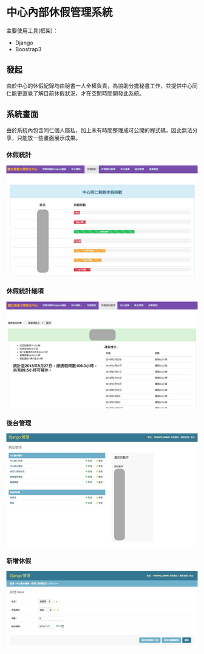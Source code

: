 # 中心內部休假管理系統

主要使用工具(框架)：

- Django
- Boostrap3

## 發起

由於中心的休假紀錄均由秘書一人全權負責，為協助分擔秘書工作，並提供中心同仁能更直覺了解目前休假狀況，才在空閒時間開發此系統。

## 系統畫面

由於系統內包含同仁個人隱私，加上未有時間整理成可公開的程式碼，因此無法分享，只能放一些畫面展示成果。

### 休假統計

![休假統計](/DemoScreenShot/休假統計.jpg)

### 休假統計細項

![休假統計細項](/DemoScreenShot/休假統計細項.jpg)

### 後台管理

![後台管理](/DemoScreenShot/後台管理畫面.jpg)

### 新增休假

![新增休假](/DemoScreenShot/休假新增.jpg)